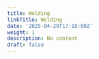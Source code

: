 ```yaml
---
title: Welding
linkTitle: Welding
date: '2025-04-29T17:18:00Z'
weight: 1
description: No content
draft: false
---
```



